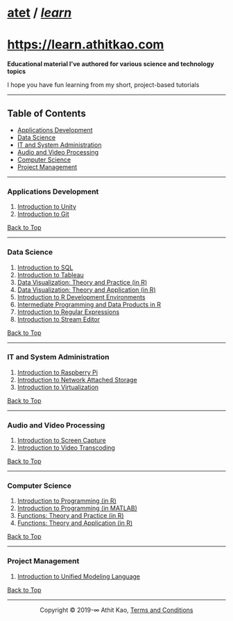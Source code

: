 ﻿# [atet](https://github.com/atet) / [**_learn_**](https://github.com/atet/learn/blob/master/README.md#atet--learn)

# https://learn.athitkao.com

**Educational material I've authored for various science and technology topics**

I hope you have fun learning from my short, project-based tutorials

--------------------------------------------------------------------------------------------------

## Table of Contents

* [Applications Development](#applications-development)
* [Data Science](#data-science)
* [IT and System Administration](#it-and-system-administration)
* [Audio and Video Processing](#audio-and-video-processing)
* [Computer Science](#computer-science)
* [Project Management](#project-management)

--------------------------------------------------------------------------------------------------

### **Applications Development**

1. [Introduction to Unity](https://github.com/atet/learn/blob/master/unity/README.md#atet--learn--unity)
2. [Introduction to Git](https://github.com/atet/learn/blob/master/git/README.md#atet--learn--git)

[Back to Top](#table-of-contents)

--------------------------------------------------------------------------------------------------

### **Data Science**

1. [Introduction to SQL](https://github.com/atet/learn/blob/master/sql/README.md#atet--learn--sql)
2. [Introduction to Tableau](https://github.com/atet/learn/blob/master/tableau/README.md#atet--learn--tableau)
3. [Data Visualization: Theory and Practice (in R)](http://learn.athitkao.com/presentation_datavis1.html)
4. [Data Visualization: Theory and Application (in R)](http://learn.athitkao.com/presentation_datavis2.html)
5. [Introduction to R Development Environments](https://github.com/atet/r_environment/blob/master/README.md#atet--r_environment)
6. [Intermediate Programming and Data Products in R](https://github.com/atet/rmd_tutorial/blob/main/README.md#atet--rmd_tutorial)
7. [Introduction to Regular Expressions](https://github.com/atet/learn/blob/master/regex/README.md#atet--learn--regex)
8. [Introduction to Stream Editor](https://github.com/atet/learn/blob/master/sed/README.md#atet--learn--sed)

[Back to Top](#table-of-contents)

--------------------------------------------------------------------------------------------------

### **IT and System Administration**

1. [Introduction to Raspberry Pi](https://github.com/atet/learn/blob/master/raspberrypi/README.md#atet--learn--raspberrypi)
2. [Introduction to Network Attached Storage](https://github.com/atet/learn/blob/master/nas/README.md#atet--learn--nas)
3. [Introduction to Virtualization](https://github.com/atet/learn/blob/master/virtual/README.md#atet--learn--virtual)

[Back to Top](#table-of-contents)

--------------------------------------------------------------------------------------------------

### **Audio and Video Processing**

1. [Introduction to Screen Capture](https://github.com/atet/learn/blob/master/capture/README.md#atet--learn--capture)
2. [Introduction to Video Transcoding](https://github.com/atet/learn/blob/master/codec/README.md#atet--learn--codec)

[Back to Top](#table-of-contents)

--------------------------------------------------------------------------------------------------

### **Computer Science**

1. [Introduction to Programming (in R)](https://github.com/atet/learn/blob/master/programming/README.md#atet--learn--programming)
2. [Introduction to Programming (in MATLAB)](https://github.com/atet/matlab/blob/master/README.md#atet--matlab)
3. [Functions: Theory and Practice (in R)](http://learn.athitkao.com/presentation_functions1.html)
4. [Functions: Theory and Application (in R)](http://learn.athitkao.com/presentation_functions2.html)

[Back to Top](#table-of-contents)

--------------------------------------------------------------------------------------------------

### **Project Management**

1. [Introduction to Unified Modeling Language](https://github.com/atet/learn/blob/master/uml/README.md#atet--learn--uml)

[Back to Top](#table-of-contents)

--------------------------------------------------------------------------------------------------

<p align="center">Copyright © 2019-∞ Athit Kao, <a href="http://www.athitkao.com/tos.html" target="_blank">Terms and Conditions</a></p>
